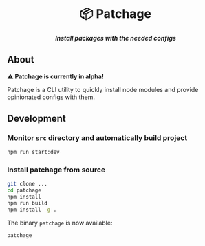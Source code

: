 <center>
<h1>📦 Patchage</h1>
<h5>Install packages with the needed configs</h5>
</center>

## About

**⚠️ Patchage is currently in alpha!**

Patchage is a CLI utility to quickly install node modules and provide opinionated configs with them.

## Development

### Monitor `src` directory and automatically build project

```bash
npm run start:dev
```

### Install patchage from source

```bash
git clone ...
cd patchage
npm install
npm run build
npm install -g .
```

The binary `patchage` is now available:

```bash
patchage
```
